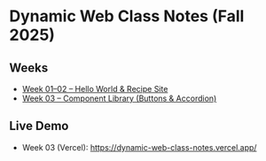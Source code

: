# Dynamic Web Class Notes (Fall 2025)

## Weeks
- [Week 01–02 – Hello World & Recipe Site](./Homework/week01-02)  
- [Week 03 – Component Library (Buttons & Accordion)](./Homework/week03)

## Live Demo
- Week 03 (Vercel): https://dynamic-web-class-notes.vercel.app/